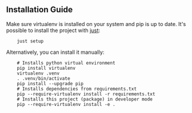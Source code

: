 ## Installation Guide
Make sure virtualenv is installed on your system and pip is up to date.
It's possible to install the project with [just](https://github.com/casey/just):
```shell
    just setup
```
Alternatively, you can install it manually:
```shell
    # Installs python virtual environment
    pip install virtualenv
    virtualenv .venv
    . .venv/bin/activate
    pip install --upgrade pip
    # Installs dependencies from requirements.txt
    pip --require-virtualenv install -r requirements.txt
    # Installs this project (package) in developer mode
    pip --require-virtualenv install -e .
```